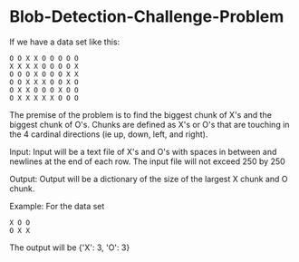 # Blob-Detection-Challenge-Problem

If we have a data set like this:  
```O O O O X O O O O  
O O X X O O O O O  
X X X X O O O O X  
O O O X O O O X X  
O O X X X O O X O  
O X X O O O X O O  
O X X X X X O O O  
```
The premise of the problem is to find the biggest chunk of X's and the biggest chunk of O's.
Chunks are defined as X's or O's that are touching in the 4 cardinal directions (ie up, down, left, and right).

Input:
Input will be a text file of X's and O's with spaces in between and newlines at the end of each row.
The input file will not exceed 250 by 250

Output:
Output will be a dictionary of the size of the largest X chunk and O chunk.

Example:
For the data set  
```X X O  
X O O  
O X X  
```
The output will be
{'X': 3, 'O': 3}

